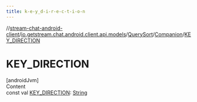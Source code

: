```yaml
---
title: k-e-y_d-i-r-e-c-t-i-o-n
---
```

//[stream-chat-android-client](../../../../index.md)/[io.getstream.chat.android.client.api.models](../../index.md)/[QuerySort](../index.md)/[Companion](index.md)/[KEY_DIRECTION](KEY_DIRECTION.md)



# KEY_DIRECTION  
[androidJvm]  
Content  
const val [KEY_DIRECTION](KEY_DIRECTION.md): [String](https://kotlinlang.org/api/latest/jvm/stdlib/kotlin/-string/index.html)  



